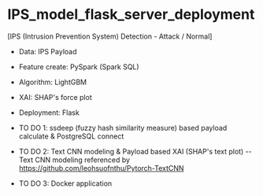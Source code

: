 # IPS_model_flask_server_deployment

[IPS (Intrusion Prevention System) Detection - Attack / Normal]

- Data: IPS Payload
- Feature create: PySpark (Spark SQL)
- Algorithm: LightGBM
- XAI: SHAP's force plot 
- Deployment: Flask

- TO DO 1: ssdeep (fuzzy hash similarity measure) based payload calculate & PostgreSQL connect
- TO DO 2: Text CNN modeling & Payload based XAI (SHAP's text plot)
-- Text CNN modeling referenced by https://github.com/leohsuofnthu/Pytorch-TextCNN
- TO DO 3: Docker application
